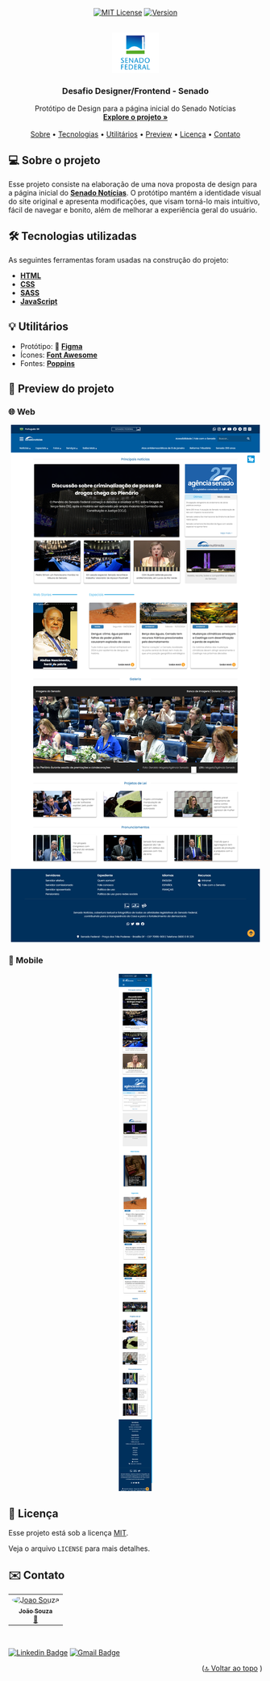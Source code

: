 <a name="readme-top"></a>

<div align="center">

[![MIT License][license-shield]][license-url]
[![Version][version-shield]][version-shield]

</div>

<br />
<div align="center">
    <a href="https://github.com/joaosouza7/desafio-senado">
    <img src="img/assets/readme-logo.png" alt="Logo Senado Federal" width="92" />
    </a>
    <br />

  <h3 align="center">Desafio Designer/Frontend - Senado</h3>

  <p align="center">
    Protótipo de Design para a página inicial do Senado Notícias
    <br />
    <a target="_blank" href="https://desafio-senado.vercel.app"><strong>Explore o projeto »</strong></a>
    <br />
    <br />
    <a href="#sobre">Sobre</a> •
    <a href="#tecnologias">Tecnologias</a> • 
    <a href="#utilitarios">Utilitários</a> • 
    <a href="#preview">Preview</a> • 
    <a href="#licenca">Licença</a> •
    <a href="#contato">Contato</a>
  </p>
</div>

<!--Sobre o Projeto-->
<h2 id="sobre">💻 Sobre o projeto</h2>

Esse projeto consiste na elaboração de uma nova proposta de design para a página inicial do **[Senado Notícias][senado-noticias]**. O protótipo mantém a identidade visual do site original e apresenta modificações, que visam torná-lo mais intuitivo, fácil de navegar e bonito, além de melhorar a experiência geral do usuário.

<!--Tecnologias-->
<h2 id="tecnologias">🛠 Tecnologias utilizadas</h2>

As seguintes ferramentas foram usadas na construção do projeto:

-   **[HTML][html]**
-   **[CSS][css]**
-   **[SASS][sass]**
-   **[JavaScript][javascript]**

<!--Utilitários-->
<h2 id="utilitarios">💡 Utilitários</h2>

-   Protótipo: 🎨 **[Figma][figma]**
-   Ícones: **[Font Awesome][fontawesome]**
-   Fontes: **[Poppins][poppins]**

<!--Preview do projeto-->
<h2 id="preview">🔎 Preview do projeto</h2>

<div align="center">

<div align="left">

### 🌐 Web

</div>

<img alt="Preview Desktop" title="Preview Desktop" src="img/assets/preview-desktop.png" />

<div align="left">

### 📱 Mobile

</div>

<img alt="Preview Mobile" title="Preview Mobile" src="img/assets/preview-mobile.png" />

</div>

<!--Licença-->
<h2 id="licenca">📝 Licença</h2>

Esse projeto está sob a licença [MIT][license-url].

Veja o arquivo `LICENSE` para mais detalhes.

<!--Contato-->
<h2 id="contato">✉️ Contato</h2>

<table>
    <tr>
        <td align="center">
            <a href="https://www.linkedin.com/in/joao-souza07">
                <img style="border-radius: 50%;" src="https://avatars.githubusercontent.com/u/93525313?v=4" width="100px;" alt="Joao Souza"/>
                <br />
                <sub><b>João Souza</b></sub>
            </a>
            <br />
            <a href="https://github.com/joaosouza7">🚀</a>
        </td>
    </tr>
</table>
<br/>

[![Linkedin Badge](https://img.shields.io/badge/-Joao-blue?style=flat-square&logo=Linkedin&logoColor=white&link=https://www.linkedin.com/in/joao-souza07)](https://www.linkedin.com/in/joao-souza07)
[![Gmail Badge](https://img.shields.io/badge/-joaoosouza07@gmail.com-c14438?style=flat-square&logo=Gmail&logoColor=white&link=mailto:tgmarinho@gmail.com)](mailto:tgmarinho@gmail.com)

<p align="right">(<a href="#readme-top">🔝 Voltar ao topo</a> )</p>

<!-- LINKS E IMAGENS -->

[license-shield]: https://img.shields.io/badge/LICENSE-MIT-green?style=for-the-badge
[license-url]: ./LICENSE
[version-shield]: https://img.shields.io/badge/VERSION-1.0.0-dc3545?style=for-the-badge
[html]: https://developer.mozilla.org/pt-BR/docs/Web/HTML
[css]: https://developer.mozilla.org/pt-BR/docs/Web/CSS
[sass]: https://sass-lang.com/
[javascript]: https://developer.mozilla.org/pt-BR/docs/Web/JavaScript
[figma]: https://www.figma.com/file/Bnsh9qQM9sKNJ91IRUfBHH/Desafio---VagaSenado?type=design&node-id=0%3A1&mode=design&t=DoyDmxBNie62svPx-1
[poppins]: https://fonts.google.com/specimen/Poppins?query=popp
[fontawesome]: https://fontawesome.com/
[senado-noticias]: https://www12.senado.leg.br/noticias
